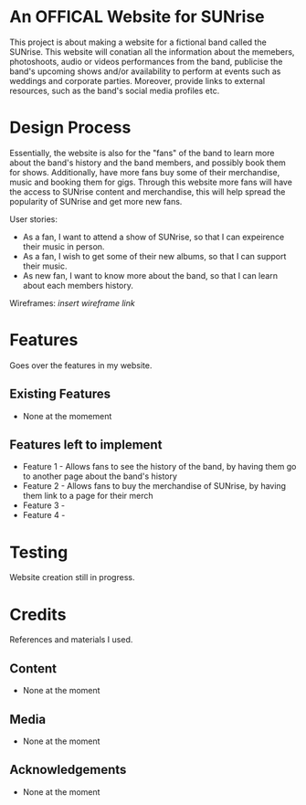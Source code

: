 # An OFFICAL Website for SUNrise
This project is about making a website for a fictional band called the SUNrise. 
This website will conatian all the information about the memebers, photoshoots, audio or videos performances from the band, publicise the band's upcoming shows and/or availability to perform at events such as weddings and corporate parties. Moreover, provide links to external resources, such as the band's social media profiles etc. 


# Design Process

Essentially, the website is also for the "fans" of the band to learn more about the band's history and the band members, and possibly book them for shows. Additionally, have more fans buy some of their merchandise, music and booking them for gigs. Through this website more fans will have the access to SUNrise content and merchandise, this will help spread the popularity of SUNrise and get more new fans.

User stories:
- As a fan, I want to attend a show of SUNrise, so that I can expeirence their music in person.
- As a fan, I wish to get some of their new albums, so that I can support their music.
- As new fan, I want to know more about the band, so that I can learn about each members history.

Wireframes: *insert wireframe link*

# Features

Goes over the features in my website.

 ## Existing Features
 - None at the momement

 ## Features left to implement
 - Feature 1 - Allows fans to see the history of the band, by having them go to another page about the band's history
 - Feature 2 - Allows fans to buy the merchandise of SUNrise, by having them link to a page for their merch
 - Feature 3 -
 - Feature 4 -

# Testing

Website creation still in progress.

 # Credits
 References and materials I used.
 ## Content
  - None at the moment
 ## Media
  - None at the moment
 ## Acknowledgements 
  - None at the moment 